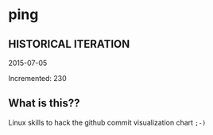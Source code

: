 # ping

## HISTORICAL ITERATION
2015-07-05

Incremented: 230

## What is this?? 
Linux skills to hack the github commit visualization chart `;-)`
